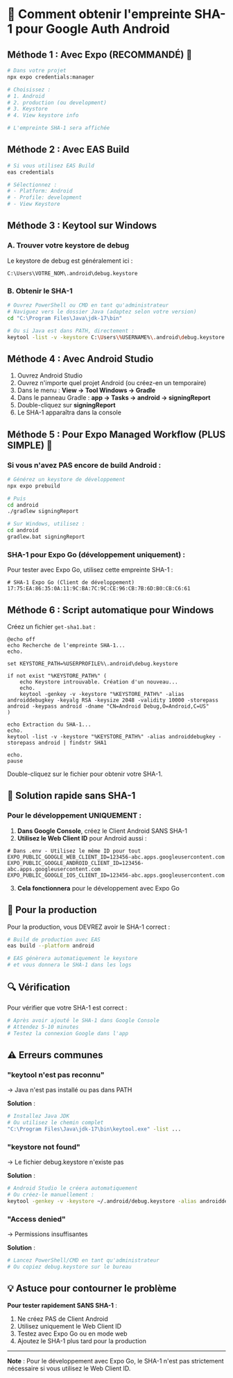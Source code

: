 # 🔑 Comment obtenir l'empreinte SHA-1 pour Google Auth Android

## Méthode 1 : Avec Expo (RECOMMANDÉ) 🎯

```bash
# Dans votre projet
npx expo credentials:manager

# Choisissez :
# 1. Android
# 2. production (ou development)
# 3. Keystore
# 4. View keystore info

# L'empreinte SHA-1 sera affichée
```

## Méthode 2 : Avec EAS Build

```bash
# Si vous utilisez EAS Build
eas credentials

# Sélectionnez :
# - Platform: Android
# - Profile: development
# - View Keystore
```

## Méthode 3 : Keytool sur Windows

### A. Trouver votre keystore de debug

Le keystore de debug est généralement ici :

```
C:\Users\VOTRE_NOM\.android\debug.keystore
```

### B. Obtenir le SHA-1

```bash
# Ouvrez PowerShell ou CMD en tant qu'administrateur
# Naviguez vers le dossier Java (adaptez selon votre version)
cd "C:\Program Files\Java\jdk-17\bin"

# Ou si Java est dans PATH, directement :
keytool -list -v -keystore C:\Users\%USERNAME%\.android\debug.keystore -alias androiddebugkey -storepass android -keypass android
```

## Méthode 4 : Avec Android Studio

1. Ouvrez Android Studio
2. Ouvrez n'importe quel projet Android (ou créez-en un temporaire)
3. Dans le menu : **View → Tool Windows → Gradle**
4. Dans le panneau Gradle : **app → Tasks → android → signingReport**
5. Double-cliquez sur **signingReport**
6. Le SHA-1 apparaîtra dans la console

## Méthode 5 : Pour Expo Managed Workflow (PLUS SIMPLE) 🚀

### Si vous n'avez PAS encore de build Android :

```bash
# Générez un keystore de développement
npx expo prebuild

# Puis
cd android
./gradlew signingReport

# Sur Windows, utilisez :
cd android
gradlew.bat signingReport
```

### SHA-1 pour Expo Go (développement uniquement) :

Pour tester avec Expo Go, utilisez cette empreinte SHA-1 :

```
# SHA-1 Expo Go (Client de développement)
17:75:EA:86:35:0A:11:9C:BA:7C:9C:CE:96:CB:7B:6D:B0:CB:C6:61
```

## Méthode 6 : Script automatique pour Windows

Créez un fichier `get-sha1.bat` :

```batch
@echo off
echo Recherche de l'empreinte SHA-1...
echo.

set KEYSTORE_PATH=%USERPROFILE%\.android\debug.keystore

if not exist "%KEYSTORE_PATH%" (
    echo Keystore introuvable. Création d'un nouveau...
    echo.
    keytool -genkey -v -keystore "%KEYSTORE_PATH%" -alias androiddebugkey -keyalg RSA -keysize 2048 -validity 10000 -storepass android -keypass android -dname "CN=Android Debug,O=Android,C=US"
)

echo Extraction du SHA-1...
echo.
keytool -list -v -keystore "%KEYSTORE_PATH%" -alias androiddebugkey -storepass android | findstr SHA1

echo.
pause
```

Double-cliquez sur le fichier pour obtenir votre SHA-1.

## 🎯 Solution rapide sans SHA-1

### Pour le développement UNIQUEMENT :

1. **Dans Google Console**, créez le Client Android SANS SHA-1
2. **Utilisez le Web Client ID** pour Android aussi :

```env
# Dans .env - Utilisez le même ID pour tout
EXPO_PUBLIC_GOOGLE_WEB_CLIENT_ID=123456-abc.apps.googleusercontent.com
EXPO_PUBLIC_GOOGLE_ANDROID_CLIENT_ID=123456-abc.apps.googleusercontent.com
EXPO_PUBLIC_GOOGLE_IOS_CLIENT_ID=123456-abc.apps.googleusercontent.com
```

3. **Cela fonctionnera** pour le développement avec Expo Go

## 📱 Pour la production

Pour la production, vous DEVREZ avoir le SHA-1 correct :

```bash
# Build de production avec EAS
eas build --platform android

# EAS génèrera automatiquement le keystore
# et vous donnera le SHA-1 dans les logs
```

## 🔍 Vérification

Pour vérifier que votre SHA-1 est correct :

```bash
# Après avoir ajouté le SHA-1 dans Google Console
# Attendez 5-10 minutes
# Testez la connexion Google dans l'app
```

## ⚠️ Erreurs communes

### "keytool n'est pas reconnu"

→ Java n'est pas installé ou pas dans PATH

**Solution** :

```bash
# Installez Java JDK
# Ou utilisez le chemin complet
"C:\Program Files\Java\jdk-17\bin\keytool.exe" -list ...
```

### "keystore not found"

→ Le fichier debug.keystore n'existe pas

**Solution** :

```bash
# Android Studio le créera automatiquement
# Ou créez-le manuellement :
keytool -genkey -v -keystore ~/.android/debug.keystore -alias androiddebugkey -keyalg RSA -keysize 2048 -validity 10000 -storepass android -keypass android -dname "CN=Android Debug,O=Android,C=US"
```

### "Access denied"

→ Permissions insuffisantes

**Solution** :

```bash
# Lancez PowerShell/CMD en tant qu'administrateur
# Ou copiez debug.keystore sur le bureau
```

## 💡 Astuce pour contourner le problème

**Pour tester rapidement SANS SHA-1** :

1. Ne créez PAS de Client Android
2. Utilisez uniquement le Web Client ID
3. Testez avec Expo Go ou en mode web
4. Ajoutez le SHA-1 plus tard pour la production

---

**Note** : Pour le développement avec Expo Go, le SHA-1 n'est pas strictement nécessaire si vous
utilisez le Web Client ID.
